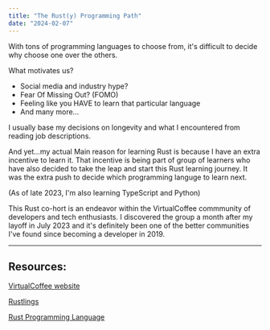 ```yaml
---
title: "The Rust(y) Programming Path"
date: "2024-02-07"
---
```


With tons of programming languages to choose from, it's difficult to decide why choose one over the others.

What motivates us?

- Social media and industry hype?
- Fear Of Missing Out? (FOMO)
- Feeling like you HAVE to learn that particular language
- And many more...

I usually base my decisions on longevity and what I encountered from reading job descriptions.

And yet...my actual Main reason for learning Rust is because I have an extra incentive to learn it. That incentive is being part of group of learners who have also decided to take the leap and start this Rust learning journey. It was the extra push to decide which programming languge to learn next.

(As of late 2023, I'm also learning TypeScript and Python)

This Rust co-hort is an endeavor within the VirtualCoffee commmunity of developers and tech enthusiasts. I discovered the group a month after my layoff in July 2023 and it's definitely been one of the better communities I've found since becoming a developer in 2019.

---

## Resources:

[VirtualCoffee website](https://virtualcoffee.io/)

[Rustlings](https://rustlings.cool/)

[Rust Programming Language](https://doc.rust-lang.org/book/index.html)

